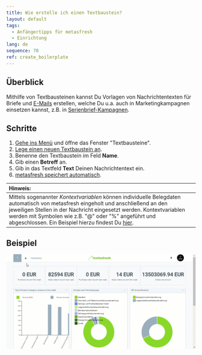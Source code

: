 ```yaml
---
title: Wie erstelle ich einen Textbaustein?
layout: default
tags:
  - Anfängertipps für metasfresh
  - Einrichtung
lang: de
sequence: 70
ref: create_boilerplate
---
```


## Überblick
Mithilfe von Textbausteinen kannst Du Vorlagen von Nachrichtentexten für Briefe und [E-Mails](Email_senden_aus_System) erstellen, welche Du u.a. auch in Marketingkampagnen einsetzen kannst, z.B. in [Serienbrief-Kampagnen](Serienbriefe_erstellen).

## Schritte
1. [Gehe ins Menü](Menu) und öffne das Fenster "Textbausteine".
1. [Lege einen neuen Textbaustein an](Neuer_Datensatz_Fenster_Webui).
1. Benenne den Textbaustein im Feld **Name**.
1. Gib einen **Betreff** an.
1. Gib in das Textfeld **Text** Deinen Nachrichtentext ein.
1. [metasfresh speichert automatisch](Speicheranzeige).

| **Hinweis:** |
| :--- |
| Mittels sogenannter *Kontextvariablen* können individuelle Belegdaten automatisch von metasfresh eingeholt und anschließend an den jeweiligen Stellen in der Nachricht eingesetzt werden. Kontextvariablen werden mit Symbolen wie z.B. "@" oder "%" angeführt und abgeschlossen. Ein Beispiel hierzu findest Du [hier](Email-Vorlage_anlegen). |

## Beispiel
<kbd><img src="assets/Textbaustein_erstellen.gif" alt="GIF: Textbaustein erstellen"></kbd>
